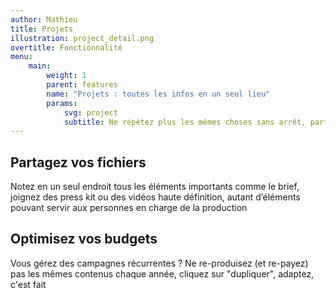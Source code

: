 ```yaml
---
author: Mathieu
title: Projets
illustration: project_detail.png
overtitle: Fonctionnalité
menu:
    main:
        weight: 1
        parent: features
        name: "Projets : toutes les infos en un seul lieu"
        params:
            svg: project
            subtitle: Ne répétez plus les mêmes choses sans arrêt, partagez une url.
---
```


## Partagez vos fichiers

Notez en un seul endroit tous les éléments importants comme le brief, joignez des press kit ou des vidéos haute définition, autant d’éléments pouvant servir aux personnes en charge de la production

## Optimisez vos budgets

Vous gérez des campagnes récurrentes ? Ne re-produisez (et re-payez) pas les mêmes contenus chaque année, cliquez sur "dupliquer", adaptez, c'est fait
